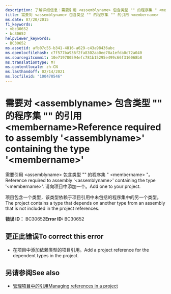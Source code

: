 ```yaml
---
description: 了解详细信息：需要引用 <assemblyname> 包含类型 "" 的程序集 " <membername> "
title: 需要对 <assemblyname> 包含类型 "" 的程序集 "" 的引用 <membername>
ms.date: 07/20/2015
f1_keywords:
- vbc30652
- bc30652
helpviewer_keywords:
- BC30652
ms.assetid: afb07c55-b341-4816-a629-c43a98436abc
ms.openlocfilehash: c7f577ba936f2fa8302aa0ee78a1efda0c72a040
ms.sourcegitcommit: 10e719780594efc781b15295e499c66f316068b8
ms.translationtype: MT
ms.contentlocale: zh-CN
ms.lasthandoff: 02/14/2021
ms.locfileid: "100470546"
---
```

# <a name="reference-required-to-assembly-assemblyname-containing-the-type-membername"></a><span data-ttu-id="739d5-103">需要对 \<assemblyname> 包含类型 "" 的程序集 "" 的引用 \<membername></span><span class="sxs-lookup"><span data-stu-id="739d5-103">Reference required to assembly '\<assemblyname>' containing the type '\<membername>'</span></span>

<span data-ttu-id="739d5-104">需要引用 \<assemblyname> 包含类型 "" 的程序集 " \<membername> "。</span><span class="sxs-lookup"><span data-stu-id="739d5-104">Reference required to assembly '\<assemblyname>' containing the type '\<membername>'.</span></span> <span data-ttu-id="739d5-105">请向项目中添加一个。</span><span class="sxs-lookup"><span data-stu-id="739d5-105">Add one to your project.</span></span>  
  
 <span data-ttu-id="739d5-106">项目包含一个类型，该类型依赖于项目引用中未包括的程序集中的另一个类型。</span><span class="sxs-lookup"><span data-stu-id="739d5-106">The project contains a type that depends on another type from an assembly that is not included in the project references.</span></span>  
  
 <span data-ttu-id="739d5-107">**错误 ID：** BC30652</span><span class="sxs-lookup"><span data-stu-id="739d5-107">**Error ID:** BC30652</span></span>  
  
## <a name="to-correct-this-error"></a><span data-ttu-id="739d5-108">更正此错误</span><span class="sxs-lookup"><span data-stu-id="739d5-108">To correct this error</span></span>  
  
- <span data-ttu-id="739d5-109">在项目中添加依赖类型的项目引用。</span><span class="sxs-lookup"><span data-stu-id="739d5-109">Add a project reference for the dependent types in the project.</span></span>  
  
## <a name="see-also"></a><span data-ttu-id="739d5-110">另请参阅</span><span class="sxs-lookup"><span data-stu-id="739d5-110">See also</span></span>

- [<span data-ttu-id="739d5-111">管理项目中的引用</span><span class="sxs-lookup"><span data-stu-id="739d5-111">Managing references in a project</span></span>](/visualstudio/ide/managing-references-in-a-project)
